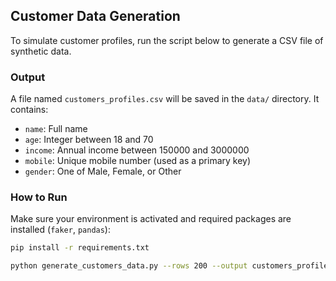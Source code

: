 ## Customer Data Generation

To simulate customer profiles, run the script below to generate a CSV file of synthetic data.

### Output
A file named `customers_profiles.csv` will be saved in the `data/` directory. It contains:
- `name`: Full name
- `age`: Integer between 18 and 70
- `income`: Annual income between 150000 and 3000000
- `mobile`: Unique mobile number (used as a primary key)
- `gender`: One of Male, Female, or Other

### How to Run

Make sure your environment is activated and required packages are installed (`faker`, `pandas`):

```bash
pip install -r requirements.txt

python generate_customers_data.py --rows 200 --output customers_profiles.csv --duplicate_ratio 0.1 --missing_ratio 0.2
